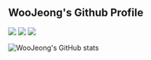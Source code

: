 ## WooJeong's Github Profile



<a href="https://github.com/cincu4221/project" target="_blank"><img src="https://img.shields.io/badge/Project Portfolio Page-red?style=flat&logo=HTML5&logoColor=FFF"/></a>
<a href="https://cincu4221.github.io/" target="_blank"><img src="https://img.shields.io/badge/WJ's Devlog-skyblue?style=flat&logo=Notion&logoColor=000"/></a>
<a href="mailto:cincu4221@naver.com" target="_blank"><img src="https://img.shields.io/badge/cincu4221@naver.com-gray?style=flat&logo=Gmail&logoColor=fff"/></a>

![WooJeong's GitHub stats](https://github-readme-stats.vercel.app/api?username=cincu4221&show_icons=true&theme=radical)



<!--
**cincu4221/cincu4221** is a ✨ _special_ ✨ repository because its `README.md` (this file) appears on your GitHub profile.

Here are some ideas to get you started: 

- 🔭 I’m currently working on ...
- 🌱 I’m currently learning ...
- 👯 I’m looking to collaborate on ... 
- 🤔 I’m looking for help with ...
- 💬 Ask me about ...
- 📫 How to reach me: ...
- 😄 Pronouns: ...
- ⚡ Fun fact: ...
-->
